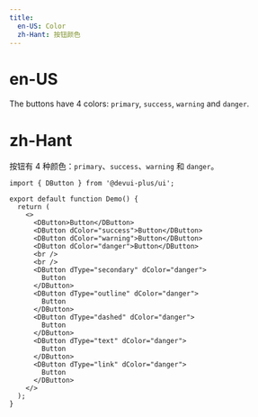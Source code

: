 ```yaml
---
title:
  en-US: Color
  zh-Hant: 按钮颜色
---
```


# en-US

The buttons have 4 colors: `primary`, `success`, `warning` and `danger`.

# zh-Hant

按钮有 4 种颜色：`primary`、`success`、`warning` 和 `danger`。

```tsx
import { DButton } from '@devui-plus/ui';

export default function Demo() {
  return (
    <>
      <DButton>Button</DButton>
      <DButton dColor="success">Button</DButton>
      <DButton dColor="warning">Button</DButton>
      <DButton dColor="danger">Button</DButton>
      <br />
      <br />
      <DButton dType="secondary" dColor="danger">
        Button
      </DButton>
      <DButton dType="outline" dColor="danger">
        Button
      </DButton>
      <DButton dType="dashed" dColor="danger">
        Button
      </DButton>
      <DButton dType="text" dColor="danger">
        Button
      </DButton>
      <DButton dType="link" dColor="danger">
        Button
      </DButton>
    </>
  );
}
```
